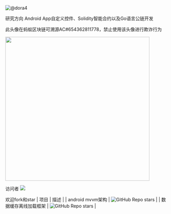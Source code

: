 ![@dora4](https://avatars.githubusercontent.com/u/71242257?s=96&v=4)   <p>研究方向 Android App自定义控件、Solidity智能合约以及Go语言公链开发</p><p>此头像在蚂蚁区块链可溯源AC#654362811778，禁止使用该头像进行欺诈行为</p>

<img src="https://github-readme-stats.vercel.app/api?username=dora4&count_private=true" width="450"/>

访问者 <img src="https://visitor-badge.glitch.me/badge?page_id=dora4.dora4"/>


欢迎fork和star
| 项目                                                         | 描述                                                         |
| android mvvm架构 | ![GitHub Repo stars](https://img.shields.io/github/stars/dora4/dora?style=social) |
| 数据缓存离线加载框架 | ![GitHub Repo stars](https://img.shields.io/github/stars/dora4/dcache-android?style=social) |
